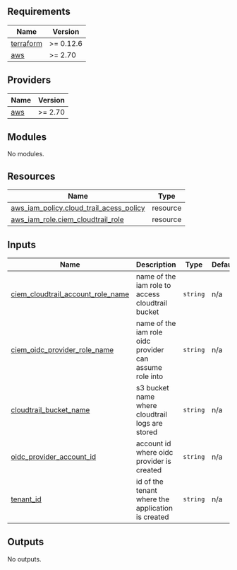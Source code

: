 <!-- BEGIN_TF_DOCS -->
## Requirements

| Name | Version |
|------|---------|
| <a name="requirement_terraform"></a> [terraform](#requirement\_terraform) | >= 0.12.6 |
| <a name="requirement_aws"></a> [aws](#requirement\_aws) | >= 2.70 |

## Providers

| Name | Version |
|------|---------|
| <a name="provider_aws"></a> [aws](#provider\_aws) | >= 2.70 |

## Modules

No modules.

## Resources

| Name | Type |
|------|------|
| [aws_iam_policy.cloud_trail_acess_policy](https://registry.terraform.io/providers/hashicorp/aws/latest/docs/resources/iam_policy) | resource |
| [aws_iam_role.ciem_cloudtrail_role](https://registry.terraform.io/providers/hashicorp/aws/latest/docs/resources/iam_role) | resource |

## Inputs

| Name | Description | Type | Default | Required |
|------|-------------|------|---------|:--------:|
| <a name="input_ciem_cloudtrail_account_role_name"></a> [ciem\_cloudtrail\_account\_role\_name](#input\_ciem\_cloudtrail\_account\_role\_name) | name of the iam role to access cloudtrail bucket | `string` | n/a | yes |
| <a name="input_ciem_oidc_provider_role_name"></a> [ciem\_oidc\_provider\_role\_name](#input\_ciem\_oidc\_provider\_role\_name) | name of the iam role oidc provider can assume role into | `string` | n/a | yes |
| <a name="input_cloudtrail_bucket_name"></a> [cloudtrail\_bucket\_name](#input\_cloudtrail\_bucket\_name) | s3 bucket name where cloudtrail logs are stored | `string` | n/a | yes |
| <a name="input_oidc_provider_account_id"></a> [oidc\_provider\_account\_id](#input\_oidc\_provider\_account\_id) | account id where oidc provider is created | `string` | n/a | yes |
| <a name="input_tenant_id"></a> [tenant\_id](#input\_tenant\_id) | id of the tenant where the application is created | `string` | n/a | yes |

## Outputs

No outputs.
<!-- END_TF_DOCS -->
